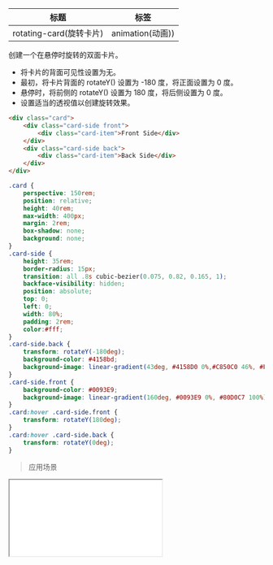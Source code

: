 | 标题                             | 标签           |
| -------------------------------- | -------------- |
| rotating-card(旋转卡片) | animation(动画)) |

创建一个在悬停时旋转的双面卡片。

* 将卡片的背面可见性设置为无。
* 最初，将卡片背面的 rotateY() 设置为 -180 度，将正面设置为 0 度。
* 悬停时，将前侧的 rotateY() 设置为 180 度，将后侧设置为 0 度。
* 设置适当的透视值以创建旋转效果。

```html
<div class="card">
    <div class="card-side front">
        <div class="card-item">Front Side</div>
    </div>
    <div class="card-side back">
        <div class="card-item">Back Side</div>
    </div>
</div>
```

```css
.card {
    perspective: 150rem;
    position: relative;
    height: 40rem;
    max-width: 400px;
    margin: 2rem;
    box-shadow: none;
    background: none;
}
.card-side {
    height: 35rem;
    border-radius: 15px;
    transition: all .8s cubic-bezier(0.075, 0.82, 0.165, 1);
    backface-visibility: hidden;
    position: absolute;
    top: 0;
    left: 0;
    width: 80%;
    padding: 2rem;
    color:#fff;
}
.card-side.back {
    transform: rotateY(-180deg);
    background-color: #4158bd;
    background-image: linear-gradient(43deg, #4158D0 0%,#C850C0 46%, #FFCC70 100%);
}
.card-side.front {
    background-color: #0093E9;
    background-image: linear-gradient(160deg, #0093E9 0%, #80D0C7 100%);
}
.card:hover .card-side.front {
    transform: rotateY(180deg);
}
.card:hover .card-side.back {
    transform: rotateY(0deg);
}
```

> 应用场景

<iframe src="codes/css/html/rotating-card.html"></iframe>




